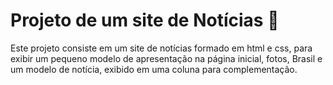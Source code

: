 # Projeto de um site de Notícias :newspaper:

Este projeto consiste em um site de notícias formado em html e css, para exibir um pequeno modelo de apresentação na página inicial, fotos, Brasil e um modelo de notícia, exibido em uma coluna para complementação.